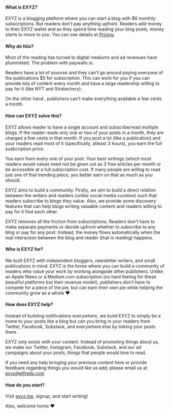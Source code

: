 #### What is EXYZ?

EXYZ is a blogging platform where you can start a blog with $6 monthly subscriptions. But readers don't pay anything upfront. 
Readers add money to their EXYZ wallet and as they spend time reading your blog posts, money starts to move to you. You can see details at [Pricing](https://exyz.elfreds.com/pricing).

#### Why do this?

Most of the reading has turned to digital mediums and ad revenues have plummeted. The problem with paywalls is:

Readers have a lot of sources and they can't go around paying everyone of the publications $5 for subscription. 
This can work for you if you can provide lots of content every month and have a large readership willing to pay for it (like NYT and Stratechery).

On the other hand , publishers can't make everything available a few cents a month.

#### How can EXYZ solve this?

EXYZ allows reader to have a single account and subscribe/read multiple blogs. 
If the reader reads only one or two of your posts in a month, they are charged a few cents in that month.
If you post a lot (like a publication) and your readers read most of it (specifically, atleast 3 hours), you earn the full susbcription price.

You earn from every one of your post. Your best writings (which most readers would value) need not be given out as 3 free articles per month or be accessible at a full subscription cost.
If many people are willing to read just one of that trending piece, you better earn on that as much as you should.

EXYZ aims to build a community. 
Firstly, we aim to build a direct relation between the writers and readers (unlike social media curation) such that readers subscribe to blogs they value.
Also, we provide some discovery features that can help blogs writing valuable content and readers willing to pay for it find each other.

EXYZ removes all the friction from subscriptions.
Readers don't have to make separate payments or decide upfront whether to subscribe to any blog or pay for any post. 
Instead, the money flows automatically when the real interaction between the blog and reader (that is reading) happens.

#### Who is EXYZ for?

We built EXYZ with independent bloggers, newsletter writers, and small publications in mind. 
EXYZ is the home where you can build a community of readers who value your work by working alongside other publishers.
Unlike an Apple News or a Medium.com subscription (no hard feeling for these beautiful platforms but their revenue model), 
publishers don't have to compete for a piece of the pie, but can earn their own pie while helping the community grow as a whole ❤️.

#### How does EXYZ help?

Instead of building notifications everywhere, 
we build EXYZ to simply be a home to your posts like a blog but can you bring in your readers from Twitter, Facebook, Substack, and everywhere else by linking your posts there.

EXYZ only exists with your content. Instead of promoting things about us, we make our Twitter, Instagram, Facebook, Substack, and our ad campaigns about your posts, 
things that people would love to read.

If you need any help bringing your previous content here or provide feedback regarding things you would like us add, please email us at exyz@elfreds.com

#### How do you start?

Visit [exyz.me](https://exyz.me), signup, and start writing!

Also, welcome home ❤️
